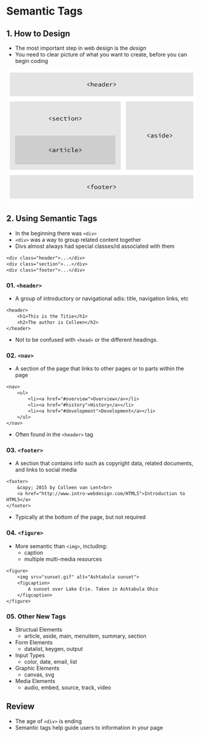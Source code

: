 # Semantic Tags

## 1. How to Design
* The most important step in web design is the *design*
* You need to clear picture of what you want to create, before you can begin coding
<center><img src="../../imgs/building-structure.png/" width = 500 ></center>

## 2. Using Semantic Tags
* In the beginning there was `<div>`
* `<div>` was a way to group related content together
* Divs almost always had special classes/id associated with them
```
<div class="header">...</div>
<div class="section">...</div>
<div class="footer">...</div>
```
### 01. `<header>`
* A group of introductory or navigational adis: title, navigation links, etc
```
<header>
    <h1>This is the Titie</h1>
    <h2>The author is Colleen</h2>
</header>
```
* Not to be confused with `<head>` or the different headings.

### 02. `<nav>`
* A section of the page that links to other pages or to parts within the page
```
<nav>
    <ul>
        <li><a href="#overview">Overview</a></li>
        <li><a href="#history">History</a></li>
        <li><a href="#development">Development</a></li>
    </ul>
</nav>
```
* Often found in the `<header>` tag

### 03. `<footer>`
* A section that contains info such as copyright data, related documents, and links to social media
```
<footer>
    &copy; 2015 by Colleen van Lent<br>
    <a href="http://www.intro-webdesign.com/HTML5">Introduction to HTML5</a>
</footer>
```
* Typically at the bottom of the page, but not required

### 04. `<figure>`
* More semantic than `<img>`, including:
    * caption
    * multiple multi-media resources
```
<figure>
    <img src="sunset.gif" alt="Ashtabula sunset">
    <figcaption>
        A sunset over Lake Erie. Taken in Ashtabula Ohio
    </figcaption>
</figure>
```

### 05. Other New Tags
* Structual Elements
    * article, aside, main, menuitem, summary, section
* Form Elements
    * datalist, keygen, output
* Input Types
    * color, date, email, list
* Graphic Elements
    * canvas, svg
* Media Elements
    * audio, embed, source, track, video

## Review
* The age of `<div>` is ending
* Semantic tags help guide users to information in your page